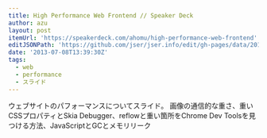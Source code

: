 ```yaml
---
title: High Performance Web Frontend // Speaker Deck
author: azu
layout: post
itemUrl: 'https://speakerdeck.com/ahomu/high-performance-web-frontend'
editJSONPath: 'https://github.com/jser/jser.info/edit/gh-pages/data/2013/07/index.json'
date: '2013-07-08T13:39:30Z'
tags:
  - web
  - performance
  - スライド
---
```

ウェブサイトのパフォーマンスについてスライド。
画像の通信的な重さ、重いCSSプロパティとSkia Debugger、reflowと重い箇所をChrome Dev Toolsを見つける方法、JavaScriptとGCとメモリリーク
